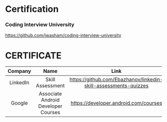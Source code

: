 # Certification

### Coding Interview University
https://github.com/jwasham/coding-interview-university


# CERTIFICATE
Company|Name|Link
:-:|:-:|:-:
LinkedIn|Skill Assessment| https://github.com/Ebazhanov/linkedin-skill-assessments-quizzes
Google|Associate Android Developer Courses|https://developer.android.com/courses
